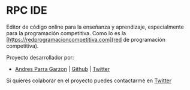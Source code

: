# RPC IDE

Editor de código online para la enseñanza y aprendizaje, especialmente para la programación competitiva. Como lo es la [https://redprogramacioncompetitiva.com](red de programación competitiva).

Proyecto desarrollador por:

- [Andres Parra Garzon](https://byandrev-blog.vercel.app/) | [Github](https://github.com/byandrev) | [Twitter](https://twitter.com/byandrev)

Si quieres colaborar en el proyecto puedes contactarme en [Twitter](https://twitter.com/byandrev)